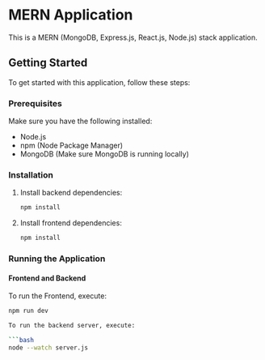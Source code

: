 # MERN Application

This is a MERN (MongoDB, Express.js, React.js, Node.js) stack application.

## Getting Started

To get started with this application, follow these steps:

### Prerequisites

Make sure you have the following installed:

- Node.js
- npm (Node Package Manager)
- MongoDB (Make sure MongoDB is running locally)

### Installation
1. Install backend dependencies:

    ```bash
    npm install
    ```

5. Install frontend dependencies:

    ```bash
    npm install
    ```

### Running the Application
#### Frontend and Backend

To run the Frontend, execute:

```bash
npm run dev

To run the backend server, execute:

```bash
node --watch server.js
